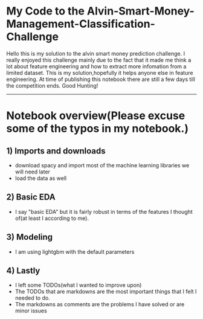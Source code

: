 # My Code to the Alvin-Smart-Money-Management-Classification-Challenge

Hello this is my solution to the alvin smart money prediction challenge. I really enjoyed this challenge mainly due to the fact that it made me think a lot about feature engineering and how to extract more infomation from a limited dataset. This is my solution,hopefully it helps anyone else in feature engineering. At time of publishing this notebook there are still a few days till the competition ends. Good Hunting!

----------------------------------------------------------------------------------------------------------------------------------------------------

# Notebook overview(Please excuse some of the typos in my notebook.)

## 1) Imports and downloads


- download spacy and import most of the machine learning libraries we will need later
- load the data as well



## 2) Basic EDA


- I say "basic EDA" but it is fairly robust in terms of the features I thought of(at least I according to me).



## 3) Modeling


- I am using lightgbm with the default parameters



## 4) Lastly


- I left some TODOs(what I wanted to improve upon)
- The TODOs that are  markdowns are the most important things that I felt I needed to do.
- The markdowns as comments are the problems I have solved or are minor issues

